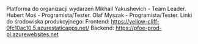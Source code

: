 Platforma do organizacji wydarzeń
Mikhail Yakushevich - Team Leader.
Hubert Moś - Programista/Tester.
Olaf Myszak - Programista/Tester.
Linki do środowiska produkcyjnego:
Frontend: https://yellow-cliff-0fc10ac10.5.azurestaticapps.net/
Backend: https://pfoe-prod-pl.azurewebsites.net
